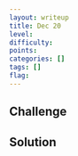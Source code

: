 ```yaml
---
layout: writeup
title: Dec 20
level:
difficulty:
points:
categories: []
tags: []
flag:
---
```

## Challenge
## Solution

